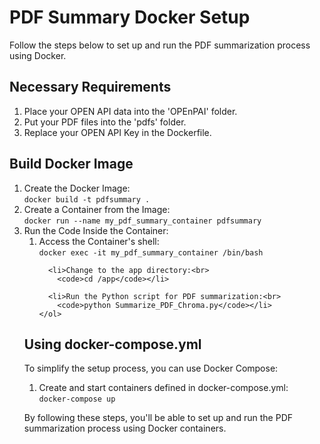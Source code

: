 <!DOCTYPE html>
<html>
<head>
  <title>PDF Summary Docker Setup</title>
</head>
<body>

<h1>PDF Summary Docker Setup</h1>

<p>Follow the steps below to set up and run the PDF summarization process using Docker.</p>

<h2>Necessary Requirements</h2>

<ol>
  <li>Place your OPEN API data into the 'OPEnPAI' folder.</li>
  <li>Put your PDF files into the 'pdfs' folder.</li>
  <li>Replace your OPEN API Key in the Dockerfile.</li>
</ol>

<h2>Build Docker Image</h2>

<ol>
  <li>Create the Docker Image:<br>
    <code>docker build -t pdfsummary .</code></li>
  
  <li>Create a Container from the Image:<br>
    <code>docker run --name my_pdf_summary_container pdfsummary</code></li>
  
  <li>Run the Code Inside the Container:<br>
    <ol>
      <li>Access the Container's shell:<br>
        <code>docker exec -it my_pdf_summary_container /bin/bash</code></li>
      
      <li>Change to the app directory:<br>
        <code>cd /app</code></li>
      
      <li>Run the Python script for PDF summarization:<br>
        <code>python Summarize_PDF_Chroma.py</code></li>
    </ol>
  </li>
</ol>

<h2>Using docker-compose.yml</h2>

<p>To simplify the setup process, you can use Docker Compose:</p>

<ol>
  <li>Create and start containers defined in docker-compose.yml:<br>
    <code>docker-compose up</code></li>
</ol>

<p>By following these steps, you'll be able to set up and run the PDF summarization process using Docker containers.</p>

</body>
</html>

